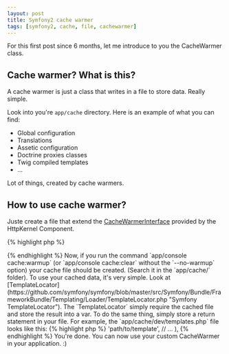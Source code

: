 ```yaml
---
layout: post
title: Symfony2 cache warmer
tags: [symfony2, cache, file, cachewarmer]
---
```


For this first post since 6 months, let me introduce to you the CacheWarmer class.

## Cache warmer? What is this?

A cache warmer is just a class that writes in a file to store data. Really simple.

Look into you're `app/cache` directory. Here is an example of what you can find:

 - Global configuration
 - Translations
 - Assetic configuration
 - Doctrine proxies classes
 - Twig compiled templates
 - ...

Lot of things, created by cache warmers.

## How to use cache warmer?

Juste create a file that extend the [CacheWarmerInterface](https://github.com/symfony/symfony/blob/master/src/Symfony/Component/HttpKernel/CacheWarmer/CacheWarmerInterface.php "CacheWarmerInterface definition") provided by the HttpKernel Component.

{% highlight php %}
<?php

use Symfony\Component\HttpKernel\CacheWarmer\CacheWarmerInterface;

class MyCustomeCacheWarmer implements CacheWarmerInterface
{
    public function warmUp($cacheDir)
    {
        // Create a file here
        // Write in it
    }

    public function isOptionnal()
    {
        // By default, all CacheWarmer are called by the `app/console cache:warmup` command.
        // But you can specify the `--no-optional-warmers` to skip non optional ones.
        return false;
    }
}
{% endhighlight %}

For the implementation, you can take a look at the [TemplatePathsCacheWarmer](https://github.com/symfony/symfony/blob/master/src/Symfony/Bundle/FrameworkBundle/CacheWarmer/TemplatePathsCacheWarmer.php "Symfony2 TemplatePathsCacheWarmer") for example.

Of course, you have to declare your CacheWarmer as a service. Do not forget to tag it with `kernel.cache_warmer`:

{% highlight xml %}
<service id="my_custom.cache_warmer" class="path/to/MyCustomCacheWarmer">
    <tag name="kernel.cache_warmer" />
</service>
{% endhighlight %}

Now, if you run the command `app/console cache:warmup` (or `app/console cache:clear` without the `--no-warmup` option) your cache file should be created. (Search it in the `app/cache/` folder).

To use your cached data, it's very simple. Look at [TemplateLocator](https://github.com/symfony/symfony/blob/master/src/Symfony/Bundle/FrameworkBundle/Templating/Loader/TemplateLocator.php "Symfony TemplateLocator").

The `TemplateLocator` simply require the cached file and store the result into a var. To do the same thing, simply store a return statement in your file. For example, the `app/cache/dev/templates.php` file looks like this:

{% highlight php %}
<?php return array (
    'template_name' => 'path/to/template',
    // ...
),
{% endhighlight %}

You're done. You can now use your custom CacheWarmer in your application. :)
